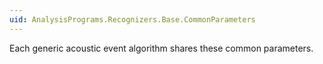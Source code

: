```yaml
---
uid: AnalysisPrograms.Recognizers.Base.CommonParameters
---
```


Each generic acoustic event algorithm shares these common parameters.